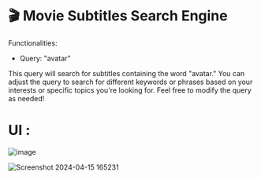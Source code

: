 # 🎬 Movie Subtitles Search Engine 

Functionalities:
- Query: "avatar"

This query will search for subtitles containing the word "avatar." You can adjust the query to search for different keywords or phrases based on your interests or specific topics you're looking for. Feel free to modify the query as needed!

# UI :
![image](https://github.com/SDineshKumar1304/Search_Engine_Movie_Subtitles/assets/125432987/6ea0a530-7c3c-487e-ac43-6d422c4b4ded)

![Screenshot 2024-04-15 165231](https://github.com/SDineshKumar1304/Search_Engine_Movie_Subtitles/assets/125432987/bfbcdae9-c7ca-4773-8812-2e6f0802c97a)
